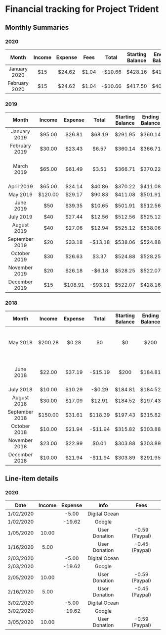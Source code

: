 # Financial tracking for Project Trident

## Monthly Summaries

### 2020
| Month | Income | Expense | Fees | Total | Starting Balance | Ending Balance | Individual Donations | Additional Notes
|:---:|:---:|:---:|:---:|:---:|:---:|:---:|:---:|:---:|
|January 2020 | $15 | $24.62 | $1.04 | -$10.66 | $428.16 | $417.50 | 2 | 
|February 2020 | $15 | $24.62 | $1.04 | -$10.66 | $417.50 | $406.84 | 2 | 

### 2019
| Month | Income | Expense | Total | Starting Balance | Ending Balance | Individual Donations | Additional Notes
|:---:|:---:|:---:|:---:|:---:|:---:|:---:|:---:|
|January 2019 | $95.00 | $26.81 | $68.19 | $291.95 | $360.14 | 6 |
|February 2019 | $30.00 | $23.43 | $6.57 | $360.14 | $366.71 | 4 |
|March 2019 | $65.00 | $61.49 | $3.51 | $366.71 | $370.22 | 5 | Renewed Web Domains for 1 year
|April 2019 | $65.00 | $24.14 | $40.86 | $370.22 | $411.08 | 3 |
|May 2019 | $120.00 | $29.17 | $90.83 | $411.08 | $501.91 | 4 |
|June 2019 | $50 | $39.35 | $10.65 | $501.91 | $512.56 | 4 |
|July 2019 | $40 | $27.44 | $12.56 | $512.56 | $525.12 | 5 |
|August 2019 | $40 | $27.06 | $12.94 | $525.12 | $538.06 | 4 |
|September 2019 | $20 | $33.18 | -$13.18 | $538.06 | $524.88 | 3 |
|October 2019 | $30 | $26.63 | $3.37 | $524.88 | $528.25 | 5 |
|November 2019 | $20 | $26.18 | -$6.18 | $528.25 | $522.07 | 3 |
|December 2019 | $15 | $108.91 | -$93.91 | $522.07 | $428.16 | 2 |

### 2018
| Month | Income | Expense | Total | Starting Balance | Ending Balance | Individual Donations | Additional Notes
|:---:|:---:|:---:|:---:|:---:|:---:|:---:|:---:|
|May 2018 | $200.28 | $0.28 | $0 | $0 | $200 | 2 | Starting balance with Paypal setup
|June 2018 | $22.00 | $37.19 | -$15.19 | $200 | $184.81 | 5 | Initial google account setup
|July 2018 | $10.00 | $10.29 | -$0.29 | $184.81 | $184.52 | 1 |
|August 2018 | $30.00 | $17.09 | $12.91 | $184.52 | $197.43 | 2 |
|September 2018 | $150.00 | $31.61 | $118.39 | $197.43 | $315.82 | 4 |
|October 2018 | $10.00 | $21.94 | -$11.94 | $315.82 | $303.88 | 1 |
|November 2018 | $23.00 | $22.99 | $0.01 | $303.88 | $303.89 | 3 |
|December 2018 | $10.00 | $21.94 | -$11.94 | $303.89 | $291.95 | 1 |

## Line-item details

### 2020
| Date | Income | Expense | Info | Fees |
|:---:|:---:|:---:|:---:|:---:|
|1/02/2020| | -5.00 | Digital Ocean | |
|1/02/2020| | -19.62 | Google | |
|1/05/2020| 10.00 | | User Donation | -0.59 (Paypal) |
|1/16/2020| 5.00 | | User Donation | -0.45 (Paypal) |
|2/03/2020| | -5.00 | Digital Ocean | |
|2/03/2020| | -19.62 | Google | |
|2/05/2020| 10.00 | | User Donation | -0.59 (Paypal) |
|2/16/2020| 5.00 | | User Donation | -0.45 (Paypal) |
|3/02/2020| | -5.00 | Digital Ocean | |
|3/02/2020| | -19.62 | Google | |
|3/05/2020| 10.00 | | User Donation | -0.59 (Paypal) |
